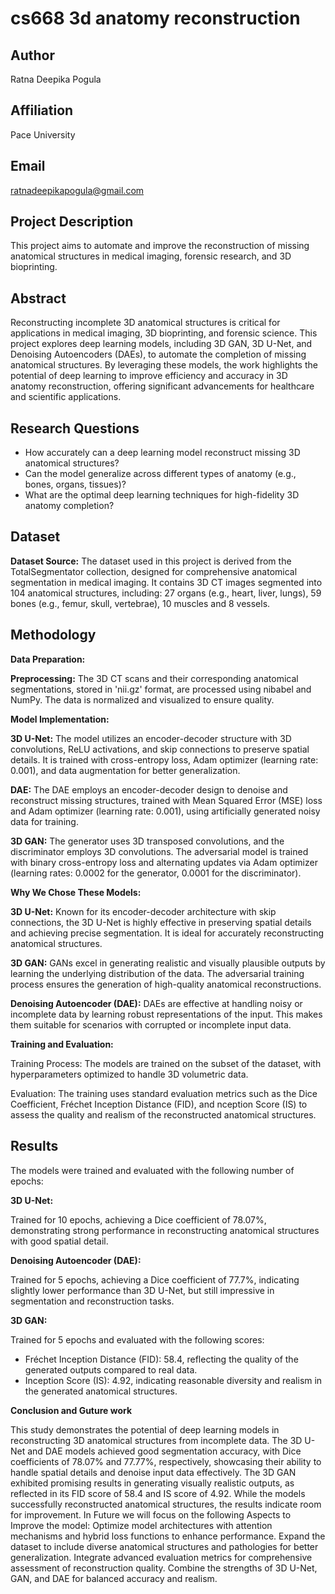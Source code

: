 # cs668 3d anatomy reconstruction

## Author
Ratna Deepika Pogula

## Affiliation
Pace University

## Email
ratnadeepikapogula@gmail.com

## Project Description
This project aims to automate and improve the reconstruction of missing anatomical structures in medical imaging, forensic research, and 3D bioprinting.

## Abstract 
Reconstructing incomplete 3D anatomical structures is critical for applications in medical imaging, 3D bioprinting, and forensic science. This project explores deep learning models, including 3D GAN, 3D U-Net, and Denoising Autoencoders (DAEs), to automate the completion of missing anatomical structures. By leveraging these models, the work highlights the potential of deep learning to improve efficiency and accuracy in 3D anatomy reconstruction, offering significant advancements for healthcare and scientific applications.

## Research Questions
* How accurately can a deep learning model reconstruct missing 3D anatomical structures?
* Can the model generalize across different types of anatomy (e.g., bones, organs, tissues)?
* What are the optimal deep learning techniques for high-fidelity 3D anatomy completion?

## Dataset
**Dataset Source:** The dataset used in this project is derived from the TotalSegmentator collection, designed for comprehensive anatomical segmentation in medical imaging. It contains 3D CT images segmented into 104 anatomical structures, including:
27 organs (e.g., heart, liver, lungs),
59 bones (e.g., femur, skull, vertebrae),
10 muscles and 8 vessels.

## Methodology
**Data Preparation:**

**Preprocessing:** The 3D CT scans and their corresponding anatomical segmentations, stored in 'nii.gz' format, are processed using nibabel and NumPy. The data is normalized and visualized to ensure quality.

**Model Implementation:**
  
**3D U-Net:** The model utilizes an encoder-decoder structure with 3D convolutions, ReLU activations, and skip connections to preserve spatial details. It is trained with cross-entropy loss, Adam optimizer (learning rate: 0.001), and data augmentation for better generalization.

**DAE:** The DAE employs an encoder-decoder design to denoise and reconstruct missing structures, trained with Mean Squared Error (MSE) loss and Adam optimizer (learning rate: 0.001), using artificially generated noisy data for training.

**3D GAN:** The generator uses 3D transposed convolutions, and the discriminator employs 3D convolutions. The adversarial model is trained with binary cross-entropy loss and alternating updates via Adam optimizer (learning rates: 0.0002 for the generator, 0.0001 for the discriminator).

**Why We Chose These Models:**

**3D U-Net:** Known for its encoder-decoder architecture with skip connections, the 3D U-Net is highly effective in preserving spatial details and achieving precise segmentation. It is ideal for accurately reconstructing anatomical structures.

**3D GAN:** GANs excel in generating realistic and visually plausible outputs by learning the underlying distribution of the data. The adversarial training process ensures the generation of high-quality anatomical reconstructions.

**Denoising Autoencoder (DAE):** DAEs are effective at handling noisy or incomplete data by learning robust representations of the input. This makes them suitable for scenarios with corrupted or incomplete input data.

**Training and Evaluation:**

Training Process:
The models are trained on the subset of the dataset, with hyperparameters optimized to handle 3D volumetric data.
   
Evaluation:
The training uses standard evaluation metrics such as the Dice Coefficient, Fréchet Inception Distance (FID), and nception Score (IS) to assess the quality and realism of the reconstructed anatomical structures.

## Results

The models were trained and evaluated with the following number of epochs:

**3D U-Net:** 

Trained for 10 epochs, achieving a Dice coefficient of 78.07%, demonstrating strong performance in reconstructing anatomical structures with good spatial detail.

**Denoising Autoencoder (DAE):** 

Trained for 5 epochs, achieving a Dice coefficient of 77.7%, indicating slightly lower performance than 3D U-Net, but still impressive in segmentation and reconstruction tasks.

**3D GAN:** 

Trained for 5 epochs and evaluated with the following scores:

* Fréchet Inception Distance (FID): 58.4, reflecting the quality of the generated outputs compared to real data.
* Inception Score (IS): 4.92, indicating reasonable diversity and realism in the generated anatomical structures.

**Conclusion and Guture work**

This study demonstrates the potential of deep learning models in reconstructing 3D anatomical structures from incomplete data. The 3D U-Net and DAE models achieved good segmentation accuracy, with Dice coefficients of 78.07% and 77.77%, respectively, showcasing their ability to handle spatial details and denoise input data effectively. The 3D GAN exhibited promising results in generating visually realistic outputs, as reflected in its FID score of 58.4 and IS score of 4.92. While the models successfully reconstructed anatomical structures, the results indicate room for improvement.
In Future we will focus on the following Aspects to Improve the model:
Optimize model architectures with attention mechanisms and hybrid loss functions to enhance performance.
Expand the dataset to include diverse anatomical structures and pathologies for better generalization.
Integrate advanced evaluation metrics for comprehensive assessment of reconstruction quality.
Combine the strengths of 3D U-Net, GAN, and DAE for balanced accuracy and realism.


